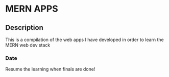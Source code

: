 # MERN APPS

## Description
This is a compilation of the web apps I have developed in order to learn the
MERN web dev stack

### Date
Resume the learning when finals are done!
